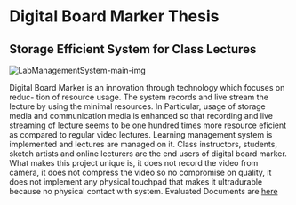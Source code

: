 # Digital Board Marker Thesis
## Storage Efficient System for Class Lectures
![LabManagementSystem-main-img](https://i.imgur.com/JjC8PM4.png)

Digital Board Marker is an innovation through technology which focuses on reduc-
tion of resource usage. The system records and live stream the lecture by using
the minimal resources. In Particular, usage of storage media and communication
media is enhanced so that recording and live streaming of lecture seems to be
one hundred times more resource eficient as compared to regular video lectures.
Learning management system is implemented and lectures are managed on it.
Class instructors, students, sketch artists and online lecturers are the end users of
digital board marker. What makes this project unique is, it does not record the
video from camera, it does not compress the video so no compromise on quality,
it does not implement any physical touchpad that makes it ultradurable because
no physical contact with system.
Evaluated Documents are [here](https://www.dropbox.com/sh/huddzth3wr3kn2b/AACiXMR4jpsWiUAVEvKhyXmAa?dl=0)
